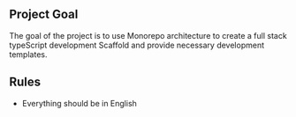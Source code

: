 ## Project Goal

The goal of the project is to use Monorepo architecture to create a full stack typeScript development Scaffold and provide necessary development templates.

## Rules

- Everything should be in English
